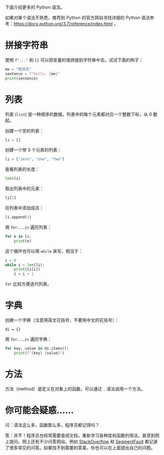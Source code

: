 下面介绍更多的 Python 语法。

如果对某个语法不熟悉，推荐到 Python 的官方网站寻找详细的 Python 语法参考：https://docs.python.org/3.7/reference/index.html 。

# 拼接字符串

使用 `f"..."` 和 `{}` 可以把变量的值拼接到字符串中去。试试下面的例子：

```python
me = "程序员"
sentence = f"hello, {me}"
print(sentence)
```

# 列表

列表 (`list`) 是一种顺序的数据。列表中的每个元素都对应一个整数下标，从 0 数起。

创建一个空的列表：

```python
li = []
```

创建一个带 3 个元素的列表：

```python
li = ["zero", "one", "two"]
```

查看列表的长度：

```python
len(li)
```

取出列表中的元素：

```python
li[1]
```

往列表中添加成员：

```python
li.append(1)
```

用 `for`……`in` 遍历列表：

```python
for e in li:
    print(e)
```

这个循环也可以用 `while` 来写，相当于：

```python
i = 0
while i < len(li):
    print(li[i])
    i = i + 1
```

`for` 比较方便迭代列表。

# 字典

创建一个字典（注意用英文花括号，不要用中文的花括号）：

```
di = {}
```

用 `for`……`in` 遍历字典：

```python
for key, value in di.items():
    print(f"{key} {value}")
```

# 方法

方法（method）是定义在对象上的函数，可以通过 `.` 语法调用一个方法。

# 你可能会疑惑……

问：语法这么多，函数那么多，程序员都记得吗？

答：并不！程序员也经常需要查阅文档，重新学习各种库和函数的用法，甚至到网上提问。网上还有不少问答网站，例如 [StackOverflow](https://stackoverflow.com) 和 [SegmentFault](https://segmentfault.com) 都记录了很多常见的问答。如果找不到需要的答案，你也可以在上面提出自己的问题。
